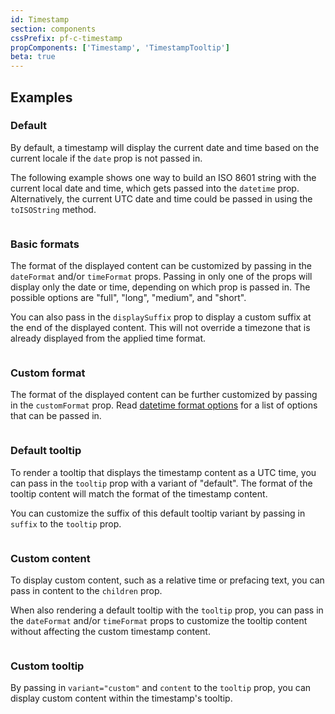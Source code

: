 ```yaml
---
id: Timestamp
section: components
cssPrefix: pf-c-timestamp
propComponents: ['Timestamp', 'TimestampTooltip']
beta: true
---
```


## Examples

### Default

By default, a timestamp will display the current date and time based on the current locale if the `date` prop is not passed in.

The following example shows one way to build an ISO 8601 string with the current local date and time, which gets passed into the `datetime` prop. Alternatively, the current UTC date and time could be passed in using the `toISOString` method.

```ts file="./TimestampDefault.tsx"
```

### Basic formats

The format of the displayed content can be customized by passing in the `dateFormat` and/or `timeFormat` props. Passing in only one of the props will display only the date or time, depending on which prop is passed in. The possible options are "full", "long", "medium", and "short".

You can also pass in the `displaySuffix` prop to display a custom suffix at the end of the displayed content. This will not override a timezone that is already displayed from the applied time format.

```ts file="./TimestampBasicFormats.tsx"
```

### Custom format

The format of the displayed content can be further customized by passing in the `customFormat` prop. Read [datetime format options](https://developer.mozilla.org/en-US/docs/Web/JavaScript/Reference/Global_Objects/Intl/DateTimeFormat/DateTimeFormat#options) for a list of options that can be passed in.

```ts file="./TimestampCustomFormat.tsx"
```

### Default tooltip

To render a tooltip that displays the timestamp content as a UTC time, you can pass in the `tooltip` prop with a variant of "default". The format of the tooltip content will match the format of the timestamp content.

You can customize the suffix of this default tooltip variant by passing in `suffix` to the `tooltip` prop.

```ts file="./TimestampDefaultTooltip.tsx"
```

### Custom content

To display custom content, such as a relative time or prefacing text, you can pass in content to the `children` prop.

When also rendering a default tooltip with the `tooltip` prop, you can pass in the `dateFormat` and/or `timeFormat` props to customize the tooltip content without affecting the custom timestamp content.

```ts file="TimestampCustomContent.tsx"
```

### Custom tooltip

By passing in `variant="custom"` and `content` to the `tooltip` prop, you can display custom content within the timestamp's tooltip.

```ts file="TimestampCustomTooltip.tsx"
```
